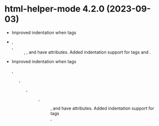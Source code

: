# html-helper-mode 4.2.0 (2023-09-03)

* Improved indentation when tags <li>, <dt>, <dd>, <th>, and <td> have
  attributes. Added indentation support for tags <thead> and <tbody>.

* Improved indentation when tags <dl>, <ul>, <ol>, <menu>, <dir>, and <tr> have
  attributes. Added indentation support for tags <form>, <style>, and <div>.

* Added indentation support for curly braces {}.


# html-helper-mode 4.1.1 (2023-09-01)

* Formatted code to 80 cols.




# html-helper-mode 4.1.0 (2023-09-01)

* Changed `font-lock-reference-face` to `font-lock-constant-face` to revive
  syntax highlighting in Emacs 29.1.

* Removed obsolete XEmacs support.




# html-helper-mode 4.0.1 (2023-09-01)

* Removed obsolete `html-helper-emacs18` support.

* Removed obsolete `hilit19` support.

* Removed misleading `(provide 'html-mode)` feature.

* Removed ambiguous `(run-hooks 'html-load-hook)`. Use `html-helper-load-hook`
  instead.




# html-helper-mode 4.0.0 (2023-09-01)

* Cosmetic changes in code and comments.

* Same functionality as version 2.19.1.1.

* Maintainer is Arni Magnusson.




# help-helper-mode 2.19.1.1 (1998-08-06)

* Starting point for 2023 development.

* Maintainer is Nelson Minar.
